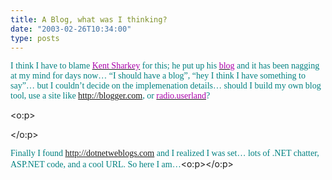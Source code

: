 ```yaml
---
title: A Blog, what was I thinking?
date: "2003-02-26T10:34:00"
type: posts
---
```

<span style="COLOR: teal; FONT-FAMILY: 'Trebuchet MS'">I think I have to blame <a href="http://www.googlism.com/?ism=Kent+Sharkey+&type=1"><font color="#aa00aa">Kent Sharkey</font></a>&nbsp;for this; he put up his <a href="http://www.f1group.com/ksharkey/blog.aspx" class="broken_link"><font color="#aa00aa">blog</font></a> and it has been nagging at my mind for days now&#8230; &#8220;I should have a blog&#8221;, &#8220;hey I think I have something to say&#8221;&#8230; but I couldn&#8217;t decide on the implemenation details&#8230; should I build my own blog tool, use a site like <a href="http://blogger.com/">http://blogger.com</a>, or <a href="http://radio.userland.com/"><font color="#aa00aa">radio.userland</font></a>?</span>

<?xml:namespace prefix = o ns = "urn:schemas-microsoft-com:office:office" /?>



<o:p>

</o:p>

<span style="COLOR: teal; FONT-FAMILY: 'Trebuchet MS'">Finally I found <a href="http://dotnetweblogs.com/" class="broken_link"><font color="#aa00aa">http://dotnetweblogs.com</font></a>&nbsp;and I realized I was set&#8230; lots of .NET chatter, ASP.NET code, and a cool URL. So here I am&#8230;</span><o:p></o:p>